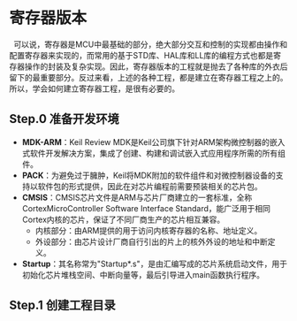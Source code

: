 # 寄存器版本

&nbsp;&nbsp;可以说，寄存器是MCU中最基础的部分，绝大部分交互和控制的实现都由操作和配置寄存器来实现的，而常用的基于STD库、HAL库和LL库的编程方式也都是寄存器操作的封装及复杂实现。因此，寄存器版本的工程就是抛去了各种库的外衣后留下的最重要部分。反过来看，上述的各种工程，都是建立在寄存器工程之上的。所以，学会如何建立寄存器工程，是很有必要的。

## Step.0 准备开发环境

* **MDK-ARM**：Keil Review MDK是Keil公司旗下针对ARM架构微控制器的嵌入式软件开发解决方案，集成了创建、构建和调试嵌入式应用程序所需的所有组件。
* **PACK**：为避免过于臃肿，Keil将MDK附加的软件组件和对微控制器设备的支持以软件包的形式提供，因此在对芯片编程前需要预装相关的芯片包。
* **CMSIS**：CMSIS芯片文件是ARM与芯片厂商建立的一套标准，全称CortexMicroController Software Interface Standard，能广泛用于相同Cortex内核的芯片，保证了不同厂商生产的芯片相互兼容。
  * 内核部分：由ARM提供的用于访问内核寄存器的名称、地址定义。
  * 外设部分：由芯片设计厂商自行引出的片上的核外外设的地址和中断定义。
* **Startup**：其名称常为"Startup*.s"，是由汇编写成的芯片系统启动文件，用于初始化芯片堆栈空间、中断向量等，最后引导进入main函数执行程序。

## Step.1 创建工程目录


